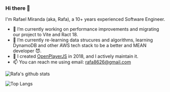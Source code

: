 ### Hi there 👋

I'm Rafael Miranda (aka, Rafa), a 10+ years experienced Software Engineer. 

- 🔭 I’m currently working on performance improvements and migrating our project to Vite and Ract 18. 
- 🌱 I’m currently re-learning data strucures and algorithms, learning DynamoDB and other AWS tech stack to be a better and MEAN developer 😈.
- 🚧 I created [OpenPlayerJS](https://github.com/openplayerjs/openplayerjs) in 2018, and I actively maintain it.
- 📫 You can reach me using email: rafa8626@gmail.com

![Rafa's github stats](https://github-readme-stats.vercel.app/api?username=rafa8626&theme=tokyonight)

![Top Langs](https://github-readme-stats.vercel.app/api/top-langs/?username=rafa8626&layout=compact&theme=tokyonight)
